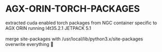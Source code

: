 # AGX-ORIN-TORCH-PACKAGES

extracted cuda enabled torch packages from NGC container specific to AGX ORIN running l4t35.2.1 JETPACK 5.1
<br>
<br>
merge site-packages with /usr/local/lib/python3.x/site-packages <br>
overwrite everything 🫡

